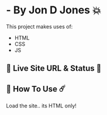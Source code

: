 #  <TEXT GOES HERE> - By Jon D Jones 💥

This project makes uses of:

- HTML
- CSS
- JS

## 👻 Live Site URL & Status 👺

[]()

## 👾 How To Use ☄️

Load the site.. its HTML only!
